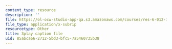 ```yaml
---
content_type: resource
description: ''
file: https://ol-ocw-studio-app-qa.s3.amazonaws.com/courses/res-6-012-introduction-to-probability-spring-2018/85abca6627125bd3bfc57a5460735b38_yqdcK6-9kv8.vtt
file_type: application/x-subrip
resourcetype: Other
title: 3play caption file
uid: 85abca66-2712-5bd3-bfc5-7a5460735b38
---
```

